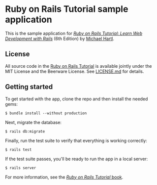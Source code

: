 # Ruby on Rails Tutorial sample application

This is the sample application for 
[*Ruby on Rails Tutorial:
Learn Web Development with Rails*](https://www.railstutorial.org/) (6th Edition) by [Michael Hartl](https://www.michaelhartl.com/).

## License

All source code in the [Ruby on Rails Tutorial](https://www.railstutorial.org/)
is available jointly under the MIT License and the Beerware License. See [LICENSE.md](LICENSE.md) for details.
## Getting started

To get started with the app, clone the repo and then install the needed gems: 

```
$ bundle install --without production
```

Next, migrate the database: 

```
$ rails db:migrate
```

Finally, run the test suite to verify that everything is working correctly: 

```
$ rails test 
```

If the test suite passes, you'll be ready to run the app in a local server: 

```
$ rails server 
```

For more information, see the
[*Ruby on Rails Tutorial* book](https://www.railstutorial.org/book).